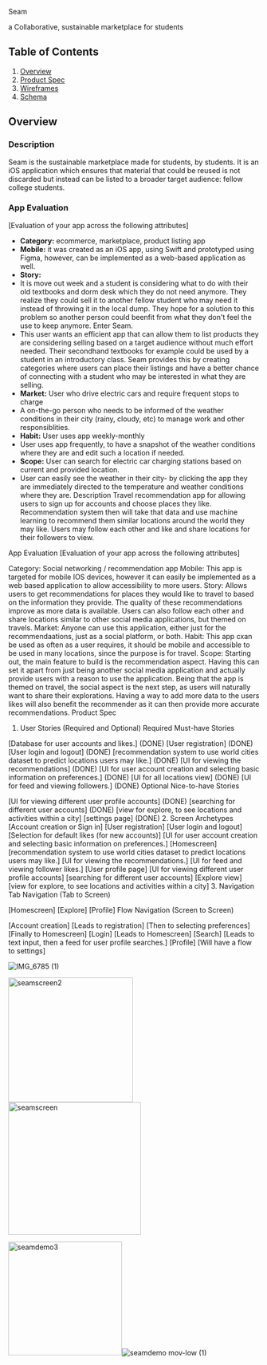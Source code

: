 Seam


a Collaborative, sustainable marketplace for students
## Table of Contents
1. [Overview](#Overview)
1. [Product Spec](#Product-Spec)
1. [Wireframes](#Wireframes)
2. [Schema](#Schema)




   
## Overview
### Description
Seam is the sustainable marketplace made for students, by students. It is an iOS application which ensures that material that could be reused is not discarded but instead can be listed to a broader target audience: fellow college students.

### App Evaluation
[Evaluation of your app across the following attributes]
- **Category:** ecommerce, marketplace, product listing app
- **Mobile:** it was created as an iOS app, using Swift and prototyped using Figma, however, can be implemented as a web-based application as well.
- **Story:** 
- It is move out week and a student is considering what to do with their old textbooks and dorm desk which they do not need anymore. They realize they could sell it to another fellow student who may need it instead of throwing it in the local dump. They hope for a solution to this problem so another person could beenfit from what they don't feel the use to keep anymore. Enter Seam.
- This user wants an efficient app that can allow them to list products they are considering selling based on a target audience without much effort needed. Their secondhand textbooks for example could be used by a student in an introductory class. Seam provides this by creating categories where users can place their listings and have a better chance of connecting with a student who may be interested in what they are selling. 
- **Market:** User who drive electric cars and require frequent stops to charge
- A on-the-go person who needs to be informed of the weather conditions in their city (rainy, cloudy, etc) to manage work and other responsiblities. 
- **Habit:** User uses app weekly-monthly
- User uses app frequently, to have a snapshot of the weather conditions where they are and edit such a location if needed.
- **Scope:** User can search for electric car charging stations based on current and provided location.
- User can easily see the weather in their city- by clicking the app they are immediately directed to the temperature and weather conditions where they are.
Description
Travel recommendation app for allowing users to sign up for accounts and choose places they like. Recommendation system then will take that data and use machine learning to recommend them similar locations around the world they may like. Users may follow each other and like and share locations for their followers to view.

App Evaluation
[Evaluation of your app across the following attributes]

Category: Social networking / recommendation app
Mobile: This app is targeted for mobile IOS devices, however it can easily be implemented as a web based application to allow accessibility to more users.
Story: Allows users to get recommendations for places they would like to travel to based on the information they provide. The quality of these recommendations improve as more data is available. Users can also follow each other and share locations similar to other social media applications, but themed on travels.
Market: Anyone can use this application, either just for the recommendaations, just as a social platform, or both.
Habit: This app cxan be used as often as a user requires, it should be mobile and accessible to be used in many locations, since the purpose is for travel.
Scope: Starting out, the main feature to build is the recommendation aspect. Having this can set it apart from just being another social media application and actually provide users with a reason to use the application. Being that the app is themed on travel, the social aspect is the next step, as users will naturally want to share their explorations. Having a way to add more data to the users likes will also benefit the recommender as it can then provide more accurate recommendations.
Product Spec
1. User Stories (Required and Optional)
Required Must-have Stories

[Database for user accounts and likes.] (DONE)
[User registration] (DONE)
[User login and logout] (DONE)
[recommendation system to use world cities dataset to predict locations users may like.] (DONE)
[UI for viewing the recommendations] (DONE)
[UI for user account creation and selecting basic information on preferences.] (DONE)
[UI for all locations view] (DONE)
[UI for feed and viewing followers.] (DONE)
Optional Nice-to-have Stories

[UI for viewing different user profile accounts] (DONE)
[searching for different user accounts] (DONE)
[view for explore, to see locations and activities within a city]
[settings page] (DONE)
2. Screen Archetypes
[Account creation or Sign in]
[User registration]
[User login and logout]
[Selection for default likes (for new accounts)]
[UI for user account creation and selecting basic information on preferences.]
[Homescreen]
[recommendation system to use world cities dataset to predict locations users may like.]
[UI for viewing the recommendations.]
[UI for feed and viewing follower likes.]
[User profile page]
[UI for viewing different user profile accounts]
[searching for different user accounts]
[Explore view]
[view for explore, to see locations and activities within a city]
3. Navigation
Tab Navigation (Tab to Screen)

[Homescreen]
[Explore]
[Profile]
Flow Navigation (Screen to Screen)

[Account creation]
[Leads to registration]
[Then to selecting preferences]
[Finally to Homescreen]
[Login]
[Leads to Homescreen]
[Search]
[Leads to text input, then a feed for user profile searches.]
[Profile]
[Will have a flow to settings]


![IMG_6785 (1)](https://user-images.githubusercontent.com/96831510/198918651-8bc99a08-4711-4c13-b58b-3f838a58e0a3.jpg)




<img width="250" alt="seamscreen2" src="https://user-images.githubusercontent.com/96831510/198918418-72c81873-9334-4cef-b863-11d167164ed0.png">
<img width="266" alt="seamscreen" src="https://user-images.githubusercontent.com/96831510/198918439-6932b62d-3b33-43ff-bcb2-afc7bee32424.png">

<img width="228" alt="seamdemo3" src="https://user-images.githubusercontent.com/96831510/198919744-e8552217-2258-49da-b59d-58ae9ab8bc18.png">![seamdemo mov-low (1)](https://user-images.githubusercontent.com/96831510/198921113-0f51107e-3140-4f01-af14-0c7918aada3d.gif)



